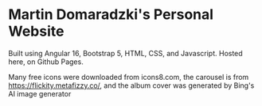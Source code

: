 # Martin Domaradzki's Personal Website

Built using Angular 16, Bootstrap 5, HTML, CSS, and Javascript. Hosted here, on Github Pages.

Many free icons were downloaded from icons8.com, the carousel is from https://flickity.metafizzy.co/, and the album cover was generated by Bing's AI image generator
